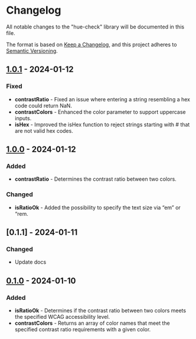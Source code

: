 # Changelog

All notable changes to the "hue-check" library will be documented in this file.

The format is based on [Keep a Changelog](https://keepachangelog.com/en/1.1.0/), and this project adheres to [Semantic Versioning](https://semver.org/spec/v2.0.0.html).

## [1.0.1] - 2024-01-12

### Fixed

- **contrastRatio** - Fixed an issue where entering a string resembling a hex code could return NaN.
- **contrastColors** - Enhanced the color parameter to support uppercase inputs.
- **isHex** - Improved the isHex function to reject strings starting with # that are not valid hex codes.

## [1.0.0] - 2024-01-12

### Added

- **contrastRatio** - Determines the contrast ratio between two colors.

### Changed

- **isRatioOk** - Added the possibility to specify the text size via “em” or “rem.

## [0.1.1] - 2024-01-11

### Changed

- Update docs

## [0.1.0] - 2024-01-10

### Added

- **isRatioOk** - Determines if the contrast ratio between two colors meets the specified WCAG accessibility level.
- **contrastColors** - Returns an array of color names that meet the specified contrast ratio requirements with a given color.

[0.1.0]: https://github.com/bpetermann/hue-check/releases/tag/v0.1.0
[1.0.0]: https://github.com/bpetermann/hue-check/releases/tag/v1.0.0
[1.0.1]: https://github.com/bpetermann/hue-check/releases/tag/v1.0.1
